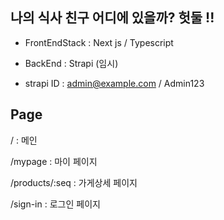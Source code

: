 ## 나의 식사 친구 어디에 있을까? 헛둘 !!

- FrontEndStack : Next js / Typescript

- BackEnd : Strapi (임시)

* strapi ID : admin@example.com / Admin123

## Page

/ : 메인 <br />

/mypage : 마이 페이지<br />

/products/:seq : 가게상세 페이지<br />

/sign-in : 로그인 페이지<br />
